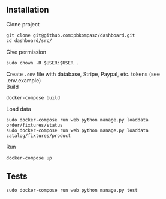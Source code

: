 
## Installation

Clone project  
```
git clone git@github.com:pbkompasz/dashboard.git
cd dashboard/src/
```  
Give permission  
```
sudo chown -R $USER:$USER .
```  
Create `.env` file with database, Stripe, Paypal, etc. tokens (see .env.example)  
Build
```
docker-compose build
```  
Load data  
```
sudo docker-compose run web python manage.py loaddata order/fixtures/status  
sudo docker-compose run web python manage.py loaddata catalog/fixtures/product
```  
Run
```
docker-compose up
```

## Tests

`sudo docker-compose run web python manage.py test`
